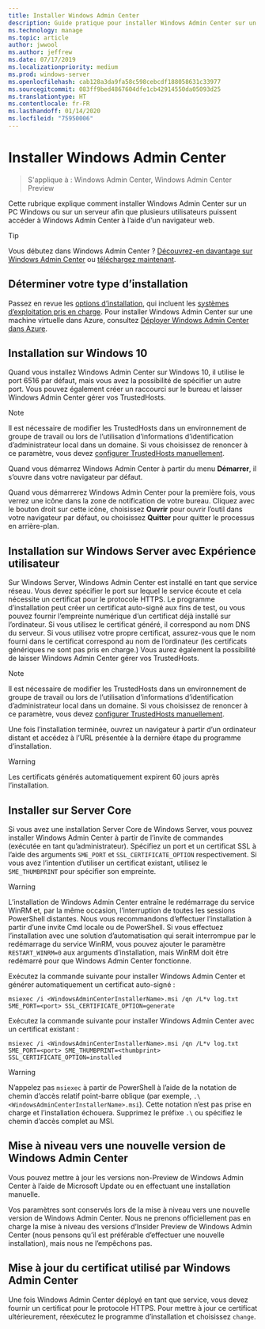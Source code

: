 ```yaml
---
title: Installer Windows Admin Center
description: Guide pratique pour installer Windows Admin Center sur un PC Windows ou sur un serveur afin que plusieurs utilisateurs puissent accéder à Windows Admin Center à l’aide d’un navigateur web.
ms.technology: manage
ms.topic: article
author: jwwool
ms.author: jeffrew
ms.date: 07/17/2019
ms.localizationpriority: medium
ms.prod: windows-server
ms.openlocfilehash: cab128a3da9fa58c598cebcdf188058631c33977
ms.sourcegitcommit: 083ff9bed4867604dfe1cb42914550da05093d25
ms.translationtype: HT
ms.contentlocale: fr-FR
ms.lasthandoff: 01/14/2020
ms.locfileid: "75950006"
---
```

# <a name="install-windows-admin-center"></a>Installer Windows Admin Center

> S'applique à : Windows Admin Center, Windows Admin Center Preview

Cette rubrique explique comment installer Windows Admin Center sur un PC Windows ou sur un serveur afin que plusieurs utilisateurs puissent accéder à Windows Admin Center à l’aide d’un navigateur web.

> [!Tip]
> Vous débutez dans Windows Admin Center ?
> [Découvrez-en davantage sur Windows Admin Center](../overview.md) ou [téléchargez maintenant](https://aka.ms/windowsadmincenter).

## <a name="determine-your-installation-type"></a>Déterminer votre type d’installation

Passez en revue les [options d’installation](../plan/installation-options.md), qui incluent les [systèmes d’exploitation pris en charge](https://docs.microsoft.com/windows-server/manage/windows-admin-center/plan/installation-options#installation-supported-operating-systems). Pour installer Windows Admin Center sur une machine virtuelle dans Azure, consultez [Déployer Windows Admin Center dans Azure](../azure/deploy-wac-in-azure.md).

## <a name="install-on-windows-10"></a>Installation sur Windows 10

Quand vous installez Windows Admin Center sur Windows 10, il utilise le port 6516 par défaut, mais vous avez la possibilité de spécifier un autre port. Vous pouvez également créer un raccourci sur le bureau et laisser Windows Admin Center gérer vos TrustedHosts.

> [!NOTE]
> Il est nécessaire de modifier les TrustedHosts dans un environnement de groupe de travail ou lors de l’utilisation d’informations d’identification d’administrateur local dans un domaine. Si vous choisissez de renoncer à ce paramètre, vous devez [configurer TrustedHosts manuellement](../support/troubleshooting.md#configure-trustedhosts).

Quand vous démarrez Windows Admin Center à partir du menu **Démarrer**, il s’ouvre dans votre navigateur par défaut.

Quand vous démarrerez Windows Admin Center pour la première fois, vous verrez une icône dans la zone de notification de votre bureau. Cliquez avec le bouton droit sur cette icône, choisissez **Ouvrir** pour ouvrir l’outil dans votre navigateur par défaut, ou choisissez **Quitter** pour quitter le processus en arrière-plan.

## <a name="install-on-windows-server-with-desktop-experience"></a>Installation sur Windows Server avec Expérience utilisateur

Sur Windows Server, Windows Admin Center est installé en tant que service réseau. Vous devez spécifier le port sur lequel le service écoute et cela nécessite un certificat pour le protocole HTTPS. Le programme d’installation peut créer un certificat auto-signé aux fins de test, ou vous pouvez fournir l’empreinte numérique d’un certificat déjà installé sur l’ordinateur. Si vous utilisez le certificat généré, il correspond au nom DNS du serveur. Si vous utilisez votre propre certificat, assurez-vous que le nom fourni dans le certificat correspond au nom de l’ordinateur (les certificats génériques ne sont pas pris en charge.) Vous aurez également la possibilité de laisser Windows Admin Center gérer vos TrustedHosts.

> [!NOTE]
> Il est nécessaire de modifier les TrustedHosts dans un environnement de groupe de travail ou lors de l’utilisation d’informations d’identification d’administrateur local dans un domaine. Si vous choisissez de renoncer à ce paramètre, vous devez [configurer TrustedHosts manuellement](../support/troubleshooting.md#configure-trustedhosts).

Une fois l’installation terminée, ouvrez un navigateur à partir d’un ordinateur distant et accédez à l’URL présentée à la dernière étape du programme d’installation.

> [!WARNING]
> Les certificats générés automatiquement expirent 60 jours après l’installation.

## <a name="install-on-server-core"></a>Installer sur Server Core

Si vous avez une installation Server Core de Windows Server, vous pouvez installer Windows Admin Center à partir de l’invite de commandes (exécutée en tant qu’administrateur). Spécifiez un port et un certificat SSL à l’aide des arguments `SME_PORT` et `SSL_CERTIFICATE_OPTION` respectivement. Si vous avez l’intention d’utiliser un certificat existant, utilisez le `SME_THUMBPRINT` pour spécifier son empreinte.

> [!WARNING]
> L’installation de Windows Admin Center entraîne le redémarrage du service WinRM et, par la même occasion, l’interruption de toutes les sessions PowerShell distantes. Nous vous recommandons d’effectuer l’installation à partir d’une invite Cmd locale ou de PowerShell. Si vous effectuez l’installation avec une solution d’automatisation qui serait interrompue par le redémarrage du service WinRM, vous pouvez ajouter le paramètre ```RESTART_WINRM=0``` aux arguments d’installation, mais WinRM doit être redémarré pour que Windows Admin Center fonctionne.

Exécutez la commande suivante pour installer Windows Admin Center et générer automatiquement un certificat auto-signé :

```   
msiexec /i <WindowsAdminCenterInstallerName>.msi /qn /L*v log.txt SME_PORT=<port> SSL_CERTIFICATE_OPTION=generate
```

Exécutez la commande suivante pour installer Windows Admin Center avec un certificat existant :

```
msiexec /i <WindowsAdminCenterInstallerName>.msi /qn /L*v log.txt SME_PORT=<port> SME_THUMBPRINT=<thumbprint> SSL_CERTIFICATE_OPTION=installed
```

> [!WARNING]
> N’appelez pas `msiexec` à partir de PowerShell à l’aide de la notation de chemin d’accès relatif point-barre oblique (par exemple, `.\<WindowsAdminCenterInstallerName>.msi`). Cette notation n’est pas prise en charge et l’installation échouera. Supprimez le préfixe `.\` ou spécifiez le chemin d’accès complet au MSI.

## <a name="upgrading-to-a-new-version-of-windows-admin-center"></a>Mise à niveau vers une nouvelle version de Windows Admin Center

Vous pouvez mettre à jour les versions non-Preview de Windows Admin Center à l’aide de Microsoft Update ou en effectuant une installation manuelle.

Vos paramètres sont conservés lors de la mise à niveau vers une nouvelle version de Windows Admin Center. Nous ne prenons officiellement pas en charge la mise à niveau des versions d’Insider Preview de Windows Admin Center (nous pensons qu’il est préférable d’effectuer une nouvelle installation), mais nous ne l’empêchons pas.

## <a name="updating-the-certificate-used-by-windows-admin-center"></a>Mise à jour du certificat utilisé par Windows Admin Center

Une fois Windows Admin Center déployé en tant que service, vous devez fournir un certificat pour le protocole HTTPS. Pour mettre à jour ce certificat ultérieurement, réexécutez le programme d’installation et choisissez ```change```.
